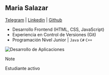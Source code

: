 ## Maria Salazar
[Telegram](t.me/mariasdl) | [Linkedin](linkedin.com/in/mariasdl) | [Github](https://github.com/mariasdl)

- Desarrollo Frontend (HTML, CSS, JavaScript)
- Experiencia en Control de Versiones (Git)
- Programación Nivel Junior | ```Java``` ```C#``` ```C++```

![Desarrollo de Aplicaciones](desarrollo.jpg)

> [!NOTE]
> Estudiante activo
